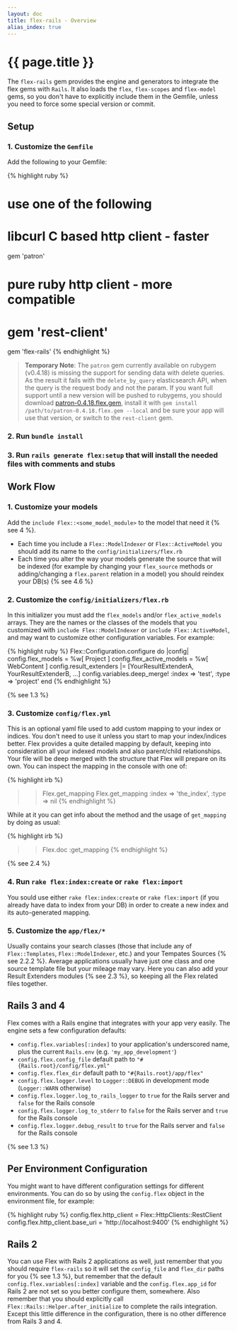 ```yaml
---
layout: doc
title: flex-rails - Overview
alias_index: true
---
```


# {{ page.title }}

The `flex-rails` gem provides the engine and generators to integrate the flex gems with `Rails`. It also loads the `flex`, `flex-scopes` and `flex-model` gems, so you don't have to explicitly include them in the Gemfile, unless you need to force some special version or commit.

## Setup

### 1. Customize the `Gemfile`

Add the following to your Gemfile:

{% highlight ruby %}
# use one of the following
# libcurl C based http client - faster
gem 'patron'
# pure ruby http client - more compatible
# gem 'rest-client'
gem 'flex-rails'
{% endhighlight %}

> __Temporary Note__: The `patron` gem currently available on rubygem (v0.4.18) is missing the support for sending data with delete queries. As the result it fails with the `delete_by_query` elasticsearch API, when the query is the request body and not the param. If you want full support until a new version will be pushed to rubygems, you should download [patron-0.4.18.flex.gem]({{site.baseurl}}/patron-0.4.18.flex.gem), install it with `gem install /path/to/patron-0.4.18.flex.gem --local` and be sure your app will use that version, or switch to the `rest-client` gem.

### 2. Run `bundle install`

### 3. Run `rails generate flex:setup` that will install the needed files with comments and stubs

## Work Flow

### 1. Customize your models

Add the `include Flex::<some_model_module>` to the model that need it {% see 4 %}.

- Each time you include a `Flex::ModelIndexer` or `Flex::ActiveModel` you should add its name to the `config/initializers/flex.rb`
- Each time you alter the way your models generate the source that will be indexed (for example by changing your `flex_source` methods or adding/changing a `flex.parent` relation in a model) you should reindex your DB(s) {% see 4.6 %}

### 2. Customize the `config/initializers/flex.rb`

In this initializer you must add the `flex_models` and/or `flex_active_models` arrays. They are the names or the classes of the models that you customized with `include Flex::ModelIndexer` or `include Flex::ActiveModel`, and may want to customize other configuration variables. For example:

{% highlight ruby %}
Flex::Configuration.configure do |config|
  config.flex_models = %w[ Project ]
  config.flex_active_models = %w[ WebContent ]
  config.result_extenders |= [YourResultExtenderA, YourResultExtenderB, ...]
  config.variables.deep_merge! :index => 'test',
                               :type  => 'project'
end
{% endhighlight %}

{% see 1.3 %}

### 3. Customize `config/flex.yml`

This is an optional yaml file used to add custom mapping to your index or indices. You don't need to use it unless you start to map your index/indices better. Flex provides a quite detailed mapping by default, keeping into consideration all your indexed models and also parent/child relationships. Your file will be deep merged with the structure that Flex will prepare on its own. You can inspect the mapping in the console with one of:

{% highlight irb %}
>> Flex.get_mapping
>> Flex.get_mapping :index => 'the_index', :type => nil
{% endhighlight %}


While at it you can get info about the method and the usage of `get_mapping` by doing as usual:

{% highlight irb %}
>> Flex.doc :get_mapping
{% endhighlight %}

{% see 2.4 %}

### 4. Run `rake flex:index:create` or `rake flex:import`

You sould use either `rake flex:index:create` or `rake flex:import` (if you already have data to index from your DB) in order to create a new index and its auto-generated mapping.

### 5. Customize the `app/flex/*`

Usually contains your search classes (those that include any of `Flex::Templates`, `Flex::ModelIndexer`, etc.) and your Tempates Sources {% see 2.2.2 %}. Average applications usually have just one class and one source template file but your mileage may vary. Here you can also add your Result Extenders modules {% see 2.3 %}, so keeping all the Flex related files together.

## Rails 3 and 4

Flex comes with a Rails engine that integrates with your app very easily. The engine sets a few configuration defaults:

 * `config.flex.variables[:index]` to your application's underscored name, plus the current `Rails.env` (e.g. `'my_app_development'`)
 * `config.flex.config_file` default path to `"#{Rails.root}/config/flex.yml"`
 * `config.flex.flex_dir` default path to `"#{Rails.root}/app/flex"`
 * `config.flex.logger.level` to `Logger::DEBUG` in development mode (`Logger::WARN` otherwise)
 * `config.flex.logger.log_to_rails_logger` to `true` for the Rails server and `false` for the Rails console
 * `config.flex.logger.log_to_stderr` to `false` for the Rails server and `true` for the Rails console
 * `config.flex.logger.debug_result` to `true` for the Rails server and `false` for the Rails console

{% see 1.3 %}

## Per Environment Configuration

You might want to have different configuration settings for different environments. You can do so by using the `config.flex` object in the environment file, for example:

{% highlight ruby %}
config.flex.http_client          = Flex::HttpClients::RestClient
config.flex.http_client.base_uri = 'http://localhost:9400'
{% endhighlight %}

## Rails 2

You can use Flex with Rails 2 applications as well, just remember that you should require `flex-rails` so it will set the `config_file` and `flex_dir` paths for you {% see 1.3 %}, but remember that the default `config.flex.variables[:index]` variable and the `config.flex.app_id` for Rails 2 are not set so you better configure them, somewhere. Also remember that you should explicitly call `Flex::Rails::Helper.after_initialize` to complete the rails integration. Except this little difference in the configuration, there is no other difference from Rails 3 and 4.

